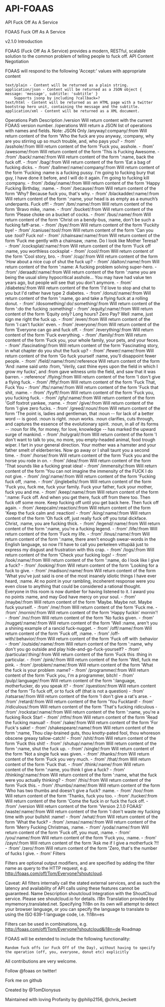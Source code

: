 # API-FOAAS
API Fuck Off As A Service


FOAAS
Fuck Off As A Service

v2.1.0
Introduction

FOAAS (Fuck Off As A Service) provides a modern, RESTful, scalable solution to the common problem of telling people to fuck off.
API
Content Negotiation

FOAAS will respond to the following 'Accept:' values with appropriate content

    text/plain - Content will be returned as a plain string.
    application/json - Content will be returned as a JSON object { message: 'message', subtitle: 'subtitle' }
        Supports jsonp by including ?callback=?
    text/html - Content will be returned as an HTML page with a twitter bootstrap hero unit, containing the message and the subtitle.
    application/xml - Content will be returned as a XML document.

Operations
Path 	Description
/version 	Will return content with the current FOAAS version number.
/operations 	Will return a JSON list of operations with names and fields. Note: JSON Only
/anyway/:company/:from	Will return content of the form 'Who the fuck are you anyway, :company, why are you stirring up so much trouble, and, who pays you? - :from'
/asshole/:from	Will return content of the form 'Fuck you, asshole. - :from'
/awesome/:from	Will return content of the form 'This is Fucking Awesome. - :from'
/back/:name/:from	Will return content of the form ':name, back the fuck off. - :from'
/bag/:from	Will return content of the form 'Eat a bag of fucking dicks. - :from'
/ballmer/:name/:company/:from	Will return content of the form 'Fucking :name is a fucking pussy. I'm going to fucking bury that guy, I have done it before, and I will do it again. I'm going to fucking kill :company. - :from'
/bday/:name/:from	Will return content of the form 'Happy Fucking Birthday, :name. - :from'
/because/:from	Will return content of the form 'Why? Because fuck you, that's why. - :from'
/blackadder/:name/:from	Will return content of the form ':name, your head is as empty as a eunuch’s underpants. Fuck off! - :from'
/bm/:name/:from	Will return content of the form 'Bravo mike, :name. - :from'
/bucket/:from	Will return content of the form 'Please choke on a bucket of cocks. - :from'
/bus/:name/:from	Will return content of the form 'Christ on a bendy-bus, :name, don't be such a fucking faff-arse. - :from'
/bye/:from	Will return content of the form 'Fuckity bye! - :from'
/caniuse/:tool/:from	Will return content of the form 'Can you use :tool? Fuck no! - :from'
/chainsaw/:name/:from	Will return content of the form 'Fuck me gently with a chainsaw, :name. Do I look like Mother Teresa? - :from'
/cocksplat/:name/:from	Will return content of the form 'Fuck off :name, you worthless cocksplat - :from'
/cool/:from	Will return content of the form 'Cool story, bro. - :from'
/cup/:from	Will return content of the form 'How about a nice cup of shut the fuck up? - :from'
/dalton/:name/:from	Will return content of the form ':name: A fucking problem solving super-hero. - :from'
/deraadt/:name/:from	Will return content of the form ':name you are being the usual slimy hypocritical asshole... You may have had value ten years ago, but people will see that you don't anymore. - :from'
/diabetes/:from	Will return content of the form 'I'd love to stop and chat to you but I'd rather have type 2 diabetes. - :from'
/donut/:name/:from	Will return content of the form ':name, go and take a flying fuck at a rolling donut. - :from'
/dosomething/:do/:something/:from	Will return content of the form ':do the fucking :something! - :from'
/equity/:name/:from	Will return content of the form 'Equity only? Long hours? Zero Pay? Well :name, just sign me right the fuck up. - :from'
/even/:from	Will return content of the form 'I can't fuckin' even. - :from'
/everyone/:from	Will return content of the form 'Everyone can go and fuck off. - :from'
/everything/:from	Will return content of the form 'Fuck everything. - :from'
/family/:from	Will return content of the form 'Fuck you, your whole family, your pets, and your feces. - :from'
/fascinating/:from	Will return content of the form 'Fascinating story, in what chapter do you shut the fuck up? - :from'
/fewer/:name/:from	Will return content of the form 'Go fuck yourself :name, you'll disappoint fewer people. - :from'
/field/:name/:from/:reference	Will return content of the form 'And :name said unto :from, 'Verily, cast thine eyes upon the field in which I grow my fucks', and :from gave witness unto the field, and saw that it was barren. - :reference'
/flying/:from	Will return content of the form 'I don't give a flying fuck. - :from'
/ftfy/:from	Will return content of the form 'Fuck That, Fuck You - :from'
/fts/:name/:from	Will return content of the form 'Fuck that shit, :name. - :from'
/fyyff/:from	Will return content of the form 'Fuck you, you fucking fuck. - :from'
/gfy/:name/:from	Will return content of the form 'Golf foxtrot yankee, :name. - :from'
/give/:from	Will return content of the form 'I give zero fucks. - :from'
/greed/:noun/:from	Will return content of the form 'The point is, ladies and gentleman, that :noun -- for lack of a better word -- is good. :noun is right. :noun works. :noun clarifies, cuts through, and captures the essence of the evolutionary spirit. :noun, in all of its forms -- :noun for life, for money, for love, knowledge -- has marked the upward surge of mankind. - :from'
/holygrail/:from	Will return content of the form 'I don't want to talk to you, no more, you empty-headed animal, food trough wiper. I fart in your general direction. Your mother was a hamster and your father smelt of elderberries. Now go away or I shall taunt you a second time. - :from'
/horse/:from	Will return content of the form 'Fuck you and the horse you rode in on. - :from'
/idea/:from	Will return content of the form 'That sounds like a fucking great idea! - :from'
/immensity/:from	Will return content of the form 'You can not imagine the immensity of the FUCK I do not give. - :from'
/ing/:name/:from	Will return content of the form 'Fucking fuck off, :name. - :from'
/jinglebells/:from	Will return content of the form 'Fuck you, fuck me, fuck your family. Fuck your father, fuck your mother, fuck you and me. - :from'
/keep/:name/:from	Will return content of the form ':name: Fuck off. And when you get there, fuck off from there too. Then fuck off some more. Keep fucking off until you get back here. Then fuck off again. - :from'
/keepcalm/:reaction/:from	Will return content of the form 'Keep the fuck calm and :reaction! - :from'
/king/:name/:from	Will return content of the form 'Oh fuck off, just really fuck off you total dickface. Christ, :name, you are fucking thick. - :from'
/legend/:name/:from	Will return content of the form ':name, you're a fucking legend. - :from'
/life/:from	Will return content of the form 'Fuck my life. - :from'
/linus/:name/:from	Will return content of the form ':name, there aren't enough swear-words in the English language, so now I'll have to call you perkeleen vittupää just to express my disgust and frustration with this crap. - :from'
/logs/:from	Will return content of the form 'Check your fucking logs! - :from'
/look/:name/:from	Will return content of the form ':name, do I look like I give a fuck? - :from'
/looking/:from	Will return content of the form 'Looking for a fuck to give. - :from'
/madison/:name/:from	Will return content of the form 'What you've just said is one of the most insanely idiotic things I have ever heard, :name. At no point in your rambling, incoherent response were you even close to anything that could be considered a rational thought. Everyone in this room is now dumber for having listened to it. I award you no points :name, and may God have mercy on your soul. - :from'
/maybe/:from	Will return content of the form 'Maybe. Maybe not. Maybe fuck yourself. - :from'
/me/:from	Will return content of the form 'Fuck me. - :from'
/mornin/:from	Will return content of the form 'Happy fuckin' mornin'! - :from'
/no/:from	Will return content of the form 'No fucks given. - :from'
/nugget/:name/:from	Will return content of the form 'Well :name, aren't you a shining example of a rancid fuck-nugget. - :from'
/off/:name/:from	Will return content of the form 'Fuck off, :name. - :from'
/off-with/:behavior/:from	Will return content of the form 'Fuck off with :behavior - :from'
/outside/:name/:from	Will return content of the form ':name, why don't you go outside and play hide-and-go-fuck-yourself? - :from'
/particular/:thing/:from	Will return content of the form 'Fuck this :thing in particular. - :from'
/pink/:from	Will return content of the form 'Well, fuck me pink. - :from'
/problem/:name/:from	Will return content of the form 'What the fuck is your problem :name? - :from'
/programmer/:from	Will return content of the form 'Fuck you, I'm a programmer, bitch! - :from'
/pulp/:language/:from	Will return content of the form ':language, motherfucker, do you speak it? - :from'
/question/:from	Will return content of the form 'To fuck off, or to fuck off (that is not a question) - :from'
/ratsarse/:from	Will return content of the form 'I don't give a rat's arse. - :from'
/retard/:from	Will return content of the form 'You Fucktard! - :from'
/ridiculous/:from	Will return content of the form 'That's fucking ridiculous - :from'
/rockstar/:name/:from	Will return content of the form ':name, you're a fucking Rock Star! - :from'
/rtfm/:from	Will return content of the form 'Read the fucking manual! - :from'
/sake/:from	Will return content of the form 'For Fuck's sake! - :from'
/shakespeare/:name/:from	Will return content of the form ':name, Thou clay-brained guts, thou knotty-pated fool, thou whoreson obscene greasy tallow-catch! - :from'
/shit/:from	Will return content of the form 'Fuck this shit! - :from'
/shutup/:name/:from	Will return content of the form ':name, shut the fuck up. - :from'
/single/:from	Will return content of the form 'Not a single fuck was given. - :from'
/thanks/:from	Will return content of the form 'Fuck you very much. - :from'
/that/:from	Will return content of the form 'Fuck that. - :from'
/think/:name/:from	Will return content of the form ':name, you think I give a fuck? - :from'
/thinking/:name/:from	Will return content of the form ':name, what the fuck were you actually thinking? - :from'
/this/:from	Will return content of the form 'Fuck this. - :from'
/thumbs/:name/:from	Will return content of the form 'Who has two thumbs and doesn't give a fuck? :name. - :from'
/too/:from	Will return content of the form 'Thanks, fuck you too. - :from'
/tucker/:from	Will return content of the form 'Come the fuck in or fuck the fuck off. - :from'
/version	Will return content of the form 'Version 2.1.0 FOAAS'
/waste/:name/:from	Will return content of the form 'I don't waste my fucking time with your bullshit :name! - :from'
/what/:from	Will return content of the form 'What the fuck‽ - :from'
/xmas/:name/:from	Will return content of the form 'Merry Fucking Christmas, :name. - :from'
/yoda/:name/:from	Will return content of the form 'Fuck off, you must, :name. - :from'
/you/:name/:from	Will return content of the form 'Fuck you, :name. - :from'
/zayn/:from	Will return content of the form 'Ask me if I give a motherfuck ?!! - :from'
/zero/:from	Will return content of the form 'Zero, that's the number of fucks I give. - :from'
Filters

Filters are optional output modifiers, and are specified by adding the filter name as query to the HTTP request, e.g. http://foaas.com/off/Tom/Everyone?shoutcloud.

Caveat: All filters internally call the stated external services, and as such the latency and availability of API calls using these features cannot be guaranteed.
Name 	Description
shoutcloud 	Integration with the ShoutCloud service. Please see shoutcloud.io for details.
i18n 	Translation provided by mymemory.translated.net. Specifying ?i18n on its own will attempt to detect your browser language, or you can specify the language to translate to using the ISO 639-1 language code, i.e. ?i18n=es

Filters can be used in combinations, e.g. http://foaas.com/off/Tom/Everyone?shoutcloud&i18n=de
Roadmap

FOAAS will be extended to include the following functionality:

    Random fuck offs (or Fuck Off of the Day), without having to specify the operation (off, you, everyone, donut etc) explicitly

All contributions are very welcome.

Follow @foaas on twitter!

Fork me on github

Created by @TomDionysus

Maintained with loving Profanity by @philip2156, @chris_beckett
